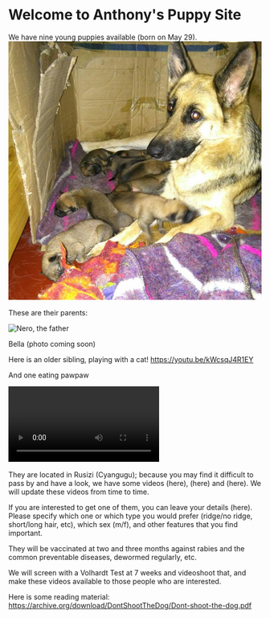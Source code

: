 # Welcome to Anthony's Puppy Site

We have nine young puppies available (born on May 29). 
![Bella with puppies](https://github.com/zorbathegreek/puppies/blob/master/Bella_with_nine_puppies.jpg)

These are their parents:

![Nero, the father](http://pcloscloud.com/index.php/s/Hr5L4ZQrBkrcsY9)

Bella (photo coming soon)

Here is an older sibling, playing with a cat! 
https://youtu.be/kWcsqJ4R1EY

And one eating pawpaw

![Linus](https://github.com/zorbathegreek/puppies/blob/master/video_2017-06-09_11-55-20.mp4)

They are located in Rusizi (Cyangugu); because you may find it difficult to pass by and have a look, we have some videos (here), (here) and (here). We will update these videos from time to time.

If you are interested to get one of them, you can leave your details (here). Please specify which one or which type you would prefer (ridge/no ridge, short/long hair, etc), which sex (m/f), and other features that you find important.

They will be vaccinated at two and three months against rabies and the common preventable diseases, dewormed regularly,  etc. 

We will screen with a Volhardt Test at 7 weeks and videoshoot that, and make these videos available to those people who are interested.


Here is some reading material: https://archive.org/download/DontShootTheDog/Dont-shoot-the-dog.pdf


